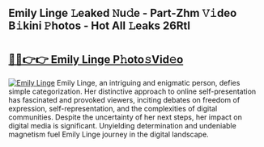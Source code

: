 ## Emily Linge 𝙻eaked 𝙽u𝚍e - Part-Zhm 𝚅𝚒deo B𝚒kini 𝙿hotos - Hot All 𝙻eaks 26Rtl

# <h2><a href="http://ld7qn8s.urlbe.top/?page=Emily+Linge">🔗🔗👉👉 Emily Linge P𝚑oto𝚜Vid𝚎o</a></h2>

[![Emily Linge](https://i.imgur.com/eBuTRDB.gif)](http://ld7qn8s.urlbe.top/?page=Emily+Linge)
Emily Linge, an intriguing and enigmatic person, defies simple categorization. Her distinctive approach to online self-presentation has fascinated and provoked viewers, inciting debates on freedom of expression, self-representation, and the complexities of digital communities. Despite the uncertainty of her next steps, her impact on digital media is significant. Unyielding determination and undeniable magnetism fuel Emily Linge journey in the digital landscape.
